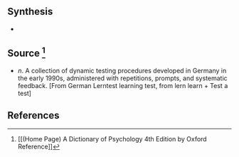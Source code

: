 ## Synthesis
- 
## Source [^1]
- $n$. A collection of dynamic testing procedures developed in Germany in the early 1990s, administered with repetitions, prompts, and systematic feedback. \[From German Lerntest learning test, from lern learn + Test a test]
## References

[^1]: [[(Home Page) A Dictionary of Psychology 4th Edition by Oxford Reference]]